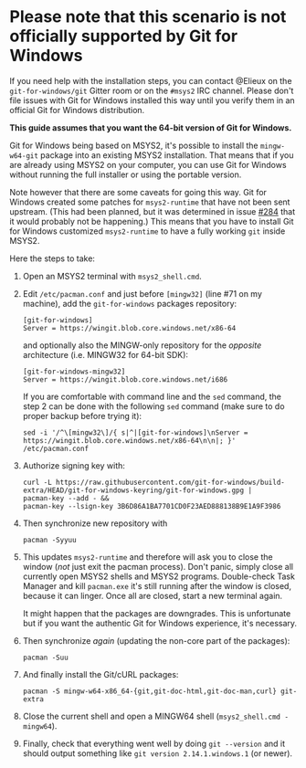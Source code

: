 # **Please note that this scenario is not officially supported by Git for Windows**

If you need help with the installation steps, you can contact @Elieux on the `git-for-windows/git` Gitter room or on the `#msys2` IRC channel.  Please don't file issues with Git for Windows installed this way until you verify them in an official Git for Windows distribution.

**This guide assumes that you want the 64-bit version of Git for Windows.**

Git for Windows being based on MSYS2, it's possible to install the `mingw-w64-git` package into an existing MSYS2 installation. That means that if you are already using MSYS2 on your computer, you can use Git for Windows without running the full installer or using the portable version.

Note however that there are some caveats for going this way. Git for Windows created some patches for `msys2-runtime` that have not been sent upstream. (This had been planned, but it was determined in issue [#284](/git-for-windows/git/issues/284) that it would probably not be happening.) This means that you have to install Git for Windows customized `msys2-runtime` to have a fully working `git` inside MSYS2.

Here the steps to take:

 1. Open an MSYS2 terminal with `msys2_shell.cmd`.
 2. Edit `/etc/pacman.conf` and just before `[mingw32]` (line #71 on my machine), add the `git-for-windows` packages repository:
        
        [git-for-windows]
        Server = https://wingit.blob.core.windows.net/x86-64 

    and optionally also the MINGW-only repository for the *opposite* architecture (i.e. MINGW32 for 64-bit SDK):

        [git-for-windows-mingw32]
        Server = https://wingit.blob.core.windows.net/i686

    If you are comfortable with command line and the `sed` command, the step 2 can be done with the following `sed` command (make sure to do proper backup before trying it):

        sed -i '/^\[mingw32\]/{ s|^|[git-for-windows]\nServer = https://wingit.blob.core.windows.net/x86-64\n\n|; }' /etc/pacman.conf

 3. Authorize signing key with:

        curl -L https://raw.githubusercontent.com/git-for-windows/build-extra/HEAD/git-for-windows-keyring/git-for-windows.gpg |
        pacman-key --add - &&
        pacman-key --lsign-key 3B6D86A1BA7701CD0F23AED888138B9E1A9F3986

 4. Then synchronize new repository with

        pacman -Syyuu

 5. This updates `msys2-runtime` and therefore will ask you to close the window (*not* just exit the pacman process). Don't panic, simply close all currently open MSYS2 shells and MSYS2 programs. Double-check Task Manager and kill `pacman.exe` it's still running after the window is closed, because it can linger. Once all are closed, start a new terminal again.

    It might happen that the packages are downgrades.  This is unfortunate but if you want the authentic Git for Windows experience, it's necessary.

 6. Then synchronize *again* (updating the non-core part of the packages):

        pacman -Suu

 7. And finally install the Git/cURL packages:

        pacman -S mingw-w64-x86_64-{git,git-doc-html,git-doc-man,curl} git-extra

 8. Close the current shell and open a MINGW64 shell (`msys2_shell.cmd -mingw64`).

 9. Finally, check that everything went well by doing `git --version` and it should output something like `git version 2.14.1.windows.1` (or newer).
